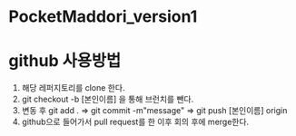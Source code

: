 # PocketMaddori_version1

# github 사용방법

1. 해당 레퍼지토리를 clone 한다.
2. git checkout -b [본인이름] 을 통해 브런치를 뺀다.
3. 변동 후 git add . => git commit -m"message" => git push [본인이름] origin
4. github으로 들어가서 pull request를 한 이후 회의 후에 merge한다.
